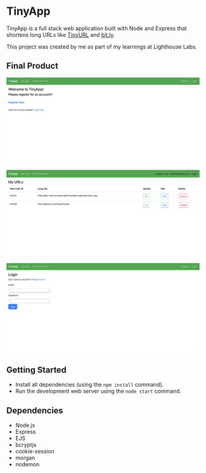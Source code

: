 # TinyApp

TinyApp is a full stack web application built with Node and Express that shortens long URLs like [TinyURL](https://tinyurl.com/app) and [bit.ly](bitly.com).

This project was created by me as part of my learnings at Lighthouse Labs.

## Final Product

!["screenshot of home page"](https://github.com/miaju/tinyapp/blob/main/docs/home.png)
!["screenshot of urls page"](https://github.com/miaju/tinyapp/blob/main/docs/urls_index.png)
!["screenshot of login page"](https://github.com/miaju/tinyapp/blob/main/docs/login.png)

## Getting Started

- Install all dependencies (using the `npm install` command).
- Run the development web server using the `node start` command.

## Dependencies

- Node.js
- Express
- EJS
- bcryptjs
- cookie-session
- morgan
- nodemon

